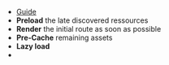 - [Guide](https://web.dev/articles/apply-instant-loading-with-prpl)
- **Preload** the late discovered ressources
- **Render** the initial route as soon as possible
- **Pre-Cache** remaining assets
- **Lazy load**
-